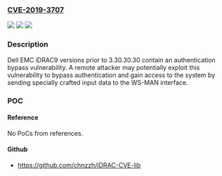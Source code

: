 ### [CVE-2019-3707](https://cve.mitre.org/cgi-bin/cvename.cgi?name=CVE-2019-3707)
![](https://img.shields.io/static/v1?label=Product&message=iDRAC&color=blue)
![](https://img.shields.io/static/v1?label=Version&message=3.30.30.30%3C%203.30.30.30%20&color=brighgreen)
![](https://img.shields.io/static/v1?label=Vulnerability&message=WS-MAN%20Authentication%20Bypass%20Vulnerability%20&color=brighgreen)

### Description

Dell EMC iDRAC9 versions prior to 3.30.30.30 contain an authentication bypass vulnerability. A remote attacker may potentially exploit this vulnerability to bypass authentication and gain access to the system by sending specially crafted input data to the WS-MAN interface.

### POC

#### Reference
No PoCs from references.

#### Github
- https://github.com/chnzzh/iDRAC-CVE-lib


